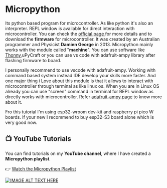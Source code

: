 # Micropython
Its python based program for microcontroller. As like python it's also an interpreter. REPL window is available for direct interaction with microcontroller. You can check the [official page ](https://micropython.org) for more details and to download the __firmware__ for microcontroller. It was created by an Australian programmer and Physicist __Damien George__ in 2013. Micropython mainly works with the module called "__machine__". You can use software like [Thonny](https://thonny.org),uPyCraft or you can use vs code with adafruit-ampy library after flashing firmware to board.<br>

I personally recommend to use vscode with adafruit-ampy. Working with command based system instead IDE develop your skills more faster. And one major thing i Love about this module is that it allows to interact with microcontroller through terminal as like linux os. When you are in Linux OS already you can use "screen" command in terminal for REPL window as directly works with microcontroller. Refer [adafruit-ampy page](https://learn.adafruit.com/sino-bit-micropython/running-code-with-ampy) to know more about it.<br>

Fro this tutorial I'm using esp32-wroom dev-kit and raspberry pi pico W boards. If your new I recommend to buy esp32-S3 board alone which is very good now. 


## 📺 YouTube Tutorials  
You can find tutorials on my **YouTube channel**, where I have created a **Micropython playlist**.  

👉 [Watch the Micropython Playlist](https://www.youtube.com/watch?v=AA5tJHtSvpc&list=PL3Cu8zFKcAQwN4YRsNxOjYaoCPav-kzB5)  

[![IMAGE ALT TEXT HERE](https://img.youtube.com/vi/AA5tJHtSvpc&list=PL3Cu8zFKcAQwN4YRsNxOjYaoCPav-kzB5/0.jpg)](https://www.youtube.com/watch?v=AA5tJHtSvpc&list=PL3Cu8zFKcAQwN4YRsNxOjYaoCPav-kzB5)